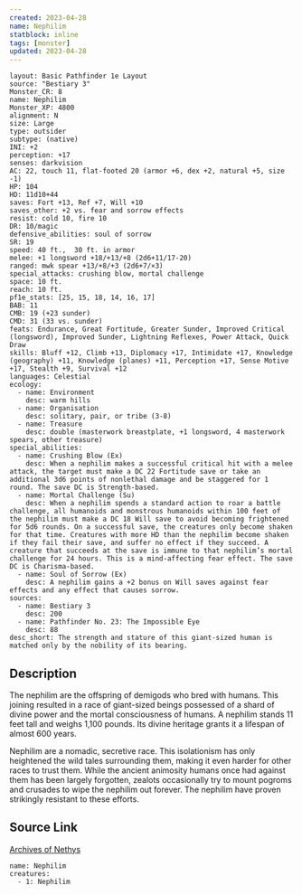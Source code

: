 ```yaml
---
created: 2023-04-28
name: Nephilim
statblock: inline
tags: [monster]
updated: 2023-04-28
---
```

```statblock
layout: Basic Pathfinder 1e Layout
source: "Bestiary 3"
Monster_CR: 8
name: Nephilim
Monster_XP: 4800
alignment: N
size: Large
type: outsider
subtype: (native)
INI: +2
perception: +17
senses: darkvision
AC: 22, touch 11, flat-footed 20 (armor +6, dex +2, natural +5, size -1)
HP: 104
HD: 11d10+44
saves: Fort +13, Ref +7, Will +10
saves_other: +2 vs. fear and sorrow effects
resist: cold 10, fire 10
DR: 10/magic
defensive_abilities: soul of sorrow
SR: 19
speed: 40 ft.,  30 ft. in armor
melee: +1 longsword +18/+13/+8 (2d6+11/17-20)
ranged: mwk spear +13/+8/+3 (2d6+7/×3)
special_attacks: crushing blow, mortal challenge
space: 10 ft.
reach: 10 ft.
pf1e_stats: [25, 15, 18, 14, 16, 17]
BAB: 11
CMB: 19 (+23 sunder)
CMD: 31 (33 vs. sunder)
feats: Endurance, Great Fortitude, Greater Sunder, Improved Critical (longsword), Improved Sunder, Lightning Reflexes, Power Attack, Quick Draw
skills: Bluff +12, Climb +13, Diplomacy +17, Intimidate +17, Knowledge (geography) +11, Knowledge (planes) +11, Perception +17, Sense Motive +17, Stealth +9, Survival +12
languages: Celestial
ecology:
  - name: Environment
    desc: warm hills
  - name: Organisation
    desc: solitary, pair, or tribe (3-8)
  - name: Treasure
    desc: double (masterwork breastplate, +1 longsword, 4 masterwork spears, other treasure)
special_abilities:
  - name: Crushing Blow (Ex)
    desc: When a nephilim makes a successful critical hit with a melee attack, the target must make a DC 22 Fortitude save or take an additional 3d6 points of nonlethal damage and be staggered for 1 round. The save DC is Strength-based.
  - name: Mortal Challenge (Su)
    desc: When a nephilim spends a standard action to roar a battle challenge, all humanoids and monstrous humanoids within 100 feet of the nephilim must make a DC 18 Will save to avoid becoming frightened for 5d6 rounds. On a successful save, the creatures only become shaken for that time. Creatures with more HD than the nephilim become shaken if they fail their save, and suffer no effect if they succeed. A creature that succeeds at the save is immune to that nephilim’s mortal challenge for 24 hours. This is a mind-affecting fear effect. The save DC is Charisma-based.
  - name: Soul of Sorrow (Ex)
    desc: A nephilim gains a +2 bonus on Will saves against fear effects and any effect that causes sorrow.
sources:
  - name: Bestiary 3
    desc: 200
  - name: Pathfinder No. 23: The Impossible Eye
    desc: 88
desc_short: The strength and stature of this giant-sized human is matched only by the nobility of its bearing.
```
## Description
The nephilim are the offspring of demigods who bred with humans. This joining resulted in a race of giant-sized beings possessed of a shard of divine power and the mortal consciousness of humans. A nephilim stands 11 feet tall and weighs 1,100 pounds. Its divine heritage grants it a lifespan of almost 600 years.

Nephilim are a nomadic, secretive race. This isolationism has only heightened the wild tales surrounding them, making it even harder for other races to trust them. While the ancient animosity humans once had against them has been largely forgotten, zealots occasionally try to mount pogroms and crusades to wipe the nephilim out forever. The nephilim have proven strikingly resistant to these efforts.
## Source Link
[Archives of Nethys](https://aonprd.com/MonsterDisplay.aspx?ItemName=Nephilim)
```encounter-table
name: Nephilim
creatures:
  - 1: Nephilim
```
